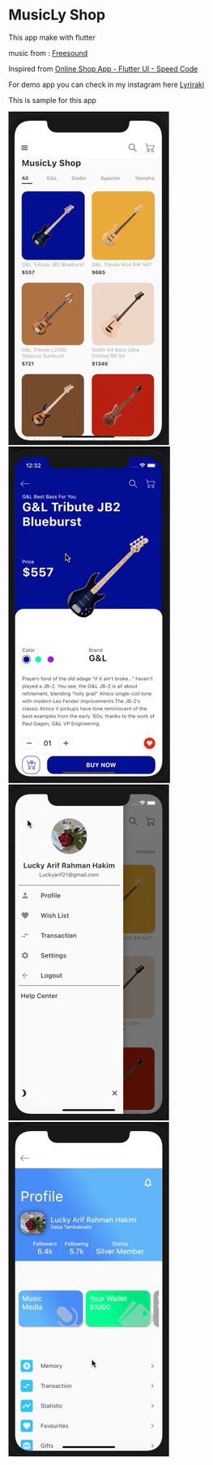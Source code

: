 # MusicLy Shop

This app make with flutter

music from : [Freesound](https://freesound.org/people/4barrelcarb/sounds/362832/)

Inspired from [Online Shop App - Flutter UI - Speed Code](https://www.youtube.com/watch?v=XBKzpTz65Io&t=9s)

For demo app you can check in my instagram here [Lyriraki](https://www.instagram.com/lyriraki/)

This is sample for this app

![Sample](https://github.com/Lyriraki/MusicLy-Shop/blob/master/lib/screenshot/s1.png?raw=true)
![Sample](https://github.com/Lyriraki/MusicLy-Shop/blob/master/lib/screenshot/s2.png?raw=true)
![Sample](https://github.com/Lyriraki/MusicLy-Shop/blob/master/lib/screenshot/s3.png?raw=true)
![Sample](https://github.com/Lyriraki/MusicLy-Shop/blob/master/lib/screenshot/s4.png?raw=true)



